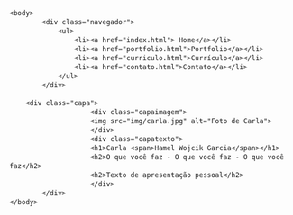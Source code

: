 <!DOCTYPE html>

<html>
	<head>
		<title>Carla Hamel Wojcik Garcia - Portfolio Online</title>
		<meta charset="utf-8">
		<link rel="stylesheet" href="css/styles.css">
		<link href="https://fonts.googleapis.com/css?family=Montserrat:100,400" rel="stylesheet">
	</head>

	<body>
			<div class="navegador">
				<ul>
					<li><a href="index.html"> Home</a></li>
					<li><a href="portfolio.html">Portfolio</a></li>
					<li><a href="curriculo.html">Currículo</a></li>
					<li><a href="contato.html">Contato</a></li>
				</ul>
			</div>

		<div class="capa">
						<div class="capaimagem">
						<img src="img/carla.jpg" alt="Foto de Carla">
						</div>
						<div class="capatexto">
						<h1>Carla <span>Hamel Wojcik Garcia</span></h1>
						<h2>O que você faz - O que você faz - O que você faz</h2>
						<h2>Texto de apresentação pessoal</h2>
						</div>
			</div>
	</body>
</html>
